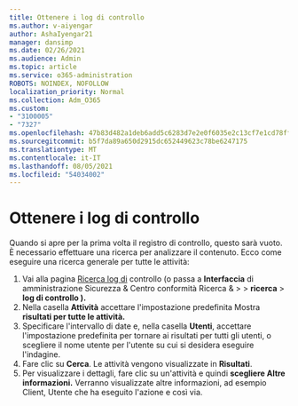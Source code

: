 ```yaml
---
title: Ottenere i log di controllo
ms.author: v-aiyengar
author: AshaIyengar21
manager: dansimp
ms.date: 02/26/2021
ms.audience: Admin
ms.topic: article
ms.service: o365-administration
ROBOTS: NOINDEX, NOFOLLOW
localization_priority: Normal
ms.collection: Adm_O365
ms.custom:
- "3100005"
- "7327"
ms.openlocfilehash: 47b83d482a1deb6add5c6283d7e2e0f6035e2c13cf7e1cd78ffc4ff7c9ffc85b
ms.sourcegitcommit: b5f7da89a650d2915dc652449623c78be6247175
ms.translationtype: MT
ms.contentlocale: it-IT
ms.lasthandoff: 08/05/2021
ms.locfileid: "54034002"
---
```

# <a name="retrieve-the-audit-logs"></a>Ottenere i log di controllo

Quando si apre per la prima volta il registro di controllo, questo sarà vuoto. È necessario effettuare una ricerca per analizzare il contenuto. Ecco come eseguire una ricerca generale per tutte le attività:

1. Vai alla pagina [Ricerca log di](https://protection.office.com/#/unifiedauditlog) controllo (o passa a **Interfaccia** di amministrazione Sicurezza & Centro conformità Ricerca &  >    >  **ricerca**  >  **log di controllo ).**
1. Nella casella **Attività** accettare l'impostazione predefinita Mostra **risultati per tutte le attività.**
1. Specificare l'intervallo di date e, nella casella **Utenti**, accettare l'impostazione predefinita per tornare ai risultati per tutti gli utenti, o scegliere il nome utente per l'utente su cui si desidera eseguire l'indagine.
1. Fare clic su **Cerca**. Le attività vengono visualizzate in **Risultati**.
1. Per visualizzare i dettagli, fare clic su un'attività e quindi **scegliere Altre informazioni.** Verranno visualizzate altre informazioni, ad esempio Client, Utente che ha eseguito l'azione e così via.
